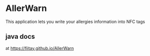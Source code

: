 # AllerWarn
This application lets you write your allergies information into NFC tags

## java docs
at https://fiitay.github.io/AllerWarn
